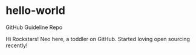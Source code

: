 # hello-world
GitHub Guideline Repo


Hi Rockstars!
Neo here, a toddler on GitHub.
Started loving open sourcing recently!
